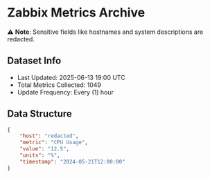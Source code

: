 # Zabbix Metrics Archive

⚠️ **Note**: Sensitive fields like hostnames and system descriptions are redacted.

## Dataset Info
- Last Updated: 2025-06-13 19:00 UTC
- Total Metrics Collected: 1049
- Update Frequency: Every (1) hour

## Data Structure
```json
{
    "host": "redacted",
    "metric": "CPU Usage",
    "value": "12.5",
    "units": "%",
    "timestamp": "2024-05-21T12:00:00"
}
```
